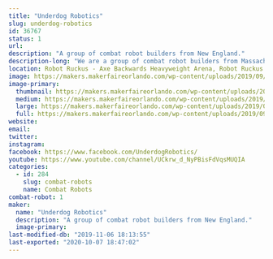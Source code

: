 ```yaml
---
title: "Underdog Robotics"
slug: underdog-robotics
id: 36767
status: 1
url: 
description: "A group of combat robot builders from New England."
description-long: "We are a group of combat robot builders from Massachusetts. Our experience varies from 5 years to brand new."
location: Robot Ruckus - Axe Backwards Heavyweight Arena, Robot Ruckus - Small Arena
image: https://makers.makerfaireorlando.com/wp-content/uploads/2019/09/12694-1024x768.jpg
image-primary:
  thumbnail: https://makers.makerfaireorlando.com/wp-content/uploads/2019/09/12694-150x150.jpg
  medium: https://makers.makerfaireorlando.com/wp-content/uploads/2019/09/12694-300x225.jpg
  large: https://makers.makerfaireorlando.com/wp-content/uploads/2019/09/12694-1024x768.jpg
  full: https://makers.makerfaireorlando.com/wp-content/uploads/2019/09/12694.jpg
website: 
email: 
twitter: 
instagram: 
facebook: https://www.facebook.com/UnderdogRobotics/
youtube: https://www.youtube.com/channel/UCkrw_d_NyPBisFdVqsMUQIA
categories:
  - id: 284
    slug: combat-robots
    name: Combat Robots
combat-robot: 1
maker:
  name: "Underdog Robotics"
  description: "A group of combat robot builders from New England."
  image-primary: 
last-modified-db: "2019-11-06 18:13:55"
last-exported: "2020-10-07 18:47:02"
---
```

